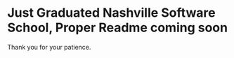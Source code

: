 # Just Graduated Nashville Software School, Proper Readme coming soon

Thank you for your patience.
